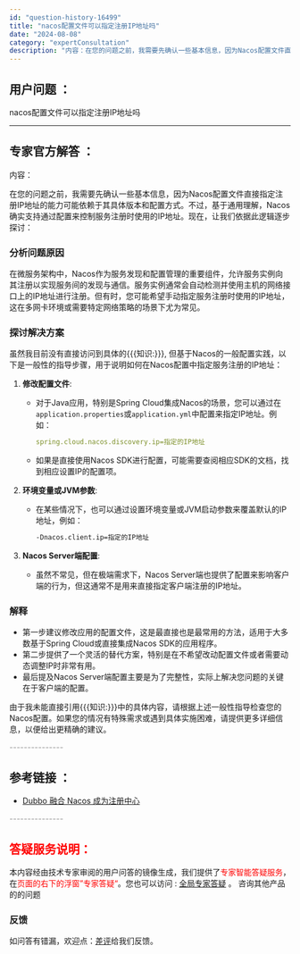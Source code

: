 ```yaml
---
id: "question-history-16499"
title: "nacos配置文件可以指定注册IP地址吗"
date: "2024-08-08"
category: "expertConsultation"
description: "内容：在您的问题之前，我需要先确认一些基本信息，因为Nacos配置文件直接指定注册IP地址的能力可能依赖于其具体版本和配置方式。不过，基于通用理解，Nacos确实支持通过配置来控制服务注册时使用的IP地址。现在，让我们依据此逻辑逐步探讨：### 分析问题原因在微服务架构中，Nacos作为服务发现和配"
---
```


## 用户问题 ： 
 nacos配置文件可以指定注册IP地址吗  

---------------
## 专家官方解答 ：

内容：

在您的问题之前，我需要先确认一些基本信息，因为Nacos配置文件直接指定注册IP地址的能力可能依赖于其具体版本和配置方式。不过，基于通用理解，Nacos确实支持通过配置来控制服务注册时使用的IP地址。现在，让我们依据此逻辑逐步探讨：

### 分析问题原因

在微服务架构中，Nacos作为服务发现和配置管理的重要组件，允许服务实例向其注册以实现服务间的发现与通信。服务实例通常会自动检测并使用主机的网络接口上的IP地址进行注册。但有时，您可能希望手动指定服务注册时使用的IP地址，这在多网卡环境或需要特定网络策略的场景下尤为常见。

### 探讨解决方案

虽然我目前没有直接访问到具体的{{{知识:}}}, 但基于Nacos的一般配置实践，以下是一般性的指导步骤，用于说明如何在Nacos配置中指定服务注册的IP地址：

1. **修改配置文件**:
   - 对于Java应用，特别是Spring Cloud集成Nacos的场景，您可以通过在`application.properties`或`application.yml`中配置来指定IP地址。例如：
     ```yaml
     spring.cloud.nacos.discovery.ip=指定的IP地址
     ```
   - 如果是直接使用Nacos SDK进行配置，可能需要查阅相应SDK的文档，找到相应设置IP的配置项。

2. **环境变量或JVM参数**:
   - 在某些情况下，也可以通过设置环境变量或JVM启动参数来覆盖默认的IP地址，例如：
     ```sh
     -Dnacos.client.ip=指定的IP地址
     ```

3. **Nacos Server端配置**:
   - 虽然不常见，但在极端需求下，Nacos Server端也提供了配置来影响客户端的行为，但这通常不是用来直接指定客户端注册的IP地址。

### 解释

- 第一步建议修改应用的配置文件，这是最直接也是最常用的方法，适用于大多数基于Spring Cloud或直接集成Nacos SDK的应用程序。
- 第二步提供了一个灵活的替代方案，特别是在不希望改动配置文件或者需要动态调整IP时非常有用。
- 最后提及Nacos Server端配置主要是为了完整性，实际上解决您问题的关键在于客户端的配置。

由于我未能直接引用{{{知识:}}}中的具体内容，请根据上述一般性指导检查您的Nacos配置。如果您的情况有特殊需求或遇到具体实施困难，请提供更多详细信息，以便给出更精确的建议。


<font color="#949494">---------------</font> 


## 参考链接 ：

* [Dubbo 融合 Nacos 成为注册中心](https://nacos.io/docs/latest/ecology/use-nacos-with-dubbo)


 <font color="#949494">---------------</font> 
 


## <font color="#FF0000">答疑服务说明：</font> 

本内容经由技术专家审阅的用户问答的镜像生成，我们提供了<font color="#FF0000">专家智能答疑服务</font>，在<font color="#FF0000">页面的右下的浮窗”专家答疑“</font>。您也可以访问 : [全局专家答疑](https://answer.opensource.alibaba.com/docs/intro) 。 咨询其他产品的的问题

### 反馈
如问答有错漏，欢迎点：[差评](https://ai.nacos.io/user/feedbackByEnhancerGradePOJOID?enhancerGradePOJOId=16504)给我们反馈。
